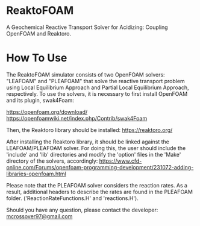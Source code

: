 # ReaktoFOAM
A Geochemical Reactive Transport Solver for Acidizing: Coupling OpenFOAM and Reaktoro.

# How To Use
The ReaktoFOAM simulator consists of two OpenFOAM solvers: "LEAFOAM" and "PLEAFOAM" that solve the reactive transport problem using Local Equilibrium Approach and Partial Local Equilibrium Approach, respectively. To use the solvers, it is necessary to first install OpenFOAM and its plugin, swak4Foam:

https://openfoam.org/download/
https://openfoamwiki.net/index.php/Contrib/swak4Foam

Then, the Reaktoro library should be installed:
https://reaktoro.org/

After installing the Reaktoro library, it should be linked against the LEAFOAM/PLEAFOAM solver. For doing this, the user should include the 'include' and 'lib' directories and modify the 'option' files in the 'Make' directory of the solvers, accordingly:
https://www.cfd-online.com/Forums/openfoam-programming-development/231072-adding-libraries-openfoam.html

Please note that the PLEAFOAM solver considers the reaction rates. As a result, additional headers to describe the rates are found in the PLEAFOAM folder. ('ReactionRateFunctions.H' and 'reactions.H').

Should you have any question, please contact the developer: mcrossover97@gmail.com
